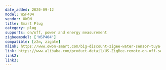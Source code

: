 ```yaml
---
date_added: 2020-09-12
model: WSP404
vendor: OWON
title: Smart Plug
category: plug
supports: on/off, power and energy measurement
zigbeemodel: ['WSP404']
compatible: [z2m, zigate]
mlink: https://www.owon-smart.com/big-discount-zigee-water-sensor-tuya-wifi-smart-plug-us-wsp-404-ty-owon-2-product/
link: https://www.alibaba.com/product-detail/US-ZigBee-remote-on-off-setting_62496574196.html
link2: 
link3: 
---
```

